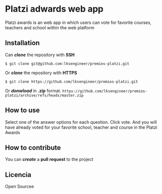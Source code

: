 # Platzi adwards web app

Platzi awards is an web app in which users can vote for favorite courses, teachers and school within the web platform


## Installation

Can **_clone_** the repository with **SSH**

`$ git clone git@github.com:lksengineer/premios-platzi.git`

Or **_clone_** the repository with **HTTPS**

`$ git clone https://github.com/lksengineer/premios-platzi.git`

Or **_donwload_** in **.zip** format.
`https://github.com/lksengineer/premios-platzi/archive/refs/heads/master.zip`


## How to use
Select one of the answer options for each question. Click vote. And you will have already voted for your favorite school, teacher and course in the Platzi Awards


## How to contribute

You can **_create_** a **pull request** to the project


## Licencia

Open Sourcee
